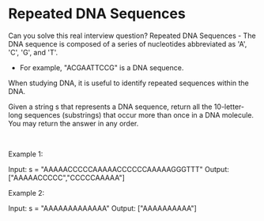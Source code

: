 # Repeated DNA Sequences

Can you solve this real interview question? Repeated DNA Sequences - The DNA sequence is composed of a series of nucleotides abbreviated as 'A', 'C', 'G', and 'T'.

 * For example, "ACGAATTCCG" is a DNA sequence.

When studying DNA, it is useful to identify repeated sequences within the DNA.

Given a string s that represents a DNA sequence, return all the 10-letter-long sequences (substrings) that occur more than once in a DNA molecule. You may return the answer in any order.

 

Example 1:

Input: s = "AAAAACCCCCAAAAACCCCCCAAAAAGGGTTT"
Output: ["AAAAACCCCC","CCCCCAAAAA"]


Example 2:

Input: s = "AAAAAAAAAAAAA"
Output: ["AAAAAAAAAA"]